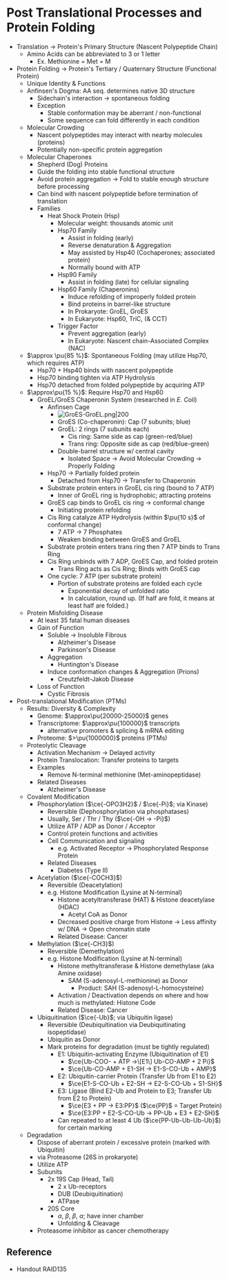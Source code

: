 # Post Translational Processes and Protein Folding

* Translation → Protein's Primary Structure (Nascent Polypeptide Chain)
  * Amino Acids can be abbreviated to 3 or 1 letter
    * Ex. Methionine = Met = M
* Protein Folding → Protein's Tertiary / Quaternary Structure (Functional Protein)
  * Unique Identity & Functions
  * Anfinsen's Dogma: AA seq. determines native 3D structure
    * Sidechain's interaction → spontaneous folding
    * Exception
      * Stable conformation may be aberrant / non-functional
      * Some sequence can fold differently in each condition
  * Molecular Crowding
    * Nascent polypeptides may interact with nearby molecules (proteins)
    * Potentially non-specific protein aggregation
  * Molecular Chaperones
    * Shepherd (Dog) Proteins
    * Guide the folding into stable functional structure
    * Avoid protein aggregation → Fold to stable enough structure before processing
    * Can bind with nascent polypeptide before termination of translation
    * Families
      * Heat Shock Protein (Hsp)
        * Molecular weight: thousands atomic unit
        * Hsp70 Family
          * Assist in folding (early)
          * Reverse denaturation & Aggregation
          * May assisted by Hsp40 (Cochaperones; associated protein)
          * Normally bound with ATP
        * Hsp90 Family
          * Assist in folding (late) for cellular signaling
        * Hsp60 Family (Chaperonins)
          * Induce refolding of improperly folded protein
          * Bind proteins in barrel-like structure
          * In Prokaryote: GroEL, GroES
          * In Eukaryote: Hsp60, TriC, (& CCT)
        * Trigger Factor
          * Prevent aggregation (early)
          * In Eukaryote: Nascent chain-Associated Complex (NAC)
  * $\approx \pu{85 %}$: Spontaneous Folding (may utilize Hsp70, which requires ATP)
    * Hsp70 + Hsp40 binds with nascent polypeptide
    * Hsp70 binding tighten via ATP Hydrolysis
    * Hsp70 detached from folded polypeptide by acquiring ATP
  * $\approx\pu{15 %}$: Require Hsp70 and Hsp60
    * GroEL/GroES Chaperonin System (researched in *E. Coli*)
      * Anfinsen Cage
        * ![GroES-GroEL.png|200](https://upload.wikimedia.org/wikipedia/commons/9/9e/GroES-GroEL.png)
        * GroES (Co-chaperonin): Cap (7 subunits; blue)
        * GroEL: 2 rings (7 subunits each)
          * Cis ring: Same side as cap (green-red/blue)
          * Trans ring: Opposite side as cap (red/blue-green)
        * Double-barrel structure w/ central cavity
          * Isolated Space → Avoid Molecular Crowding → Properly Folding
      * Hsp70 → Partially folded protein
        * Detached from Hsp70 → Transfer to Chaperonin
      * Substrate protein enters in GroEL cis ring (bound to 7 ATP)
        * Inner of GroEL ring is hydrophobic; attracting proteins
      * GroES cap binds to GroEL cis ring → conformal change
        * Initiating protein refolding
      * Cis Ring catalyze ATP Hydrolysis (within $\pu{10 s}$ of conformal change)
        * 7 ATP → 7 Phosphates
        * Weaken binding between GroES and GroEL
      * Substrate protein enters trans ring then 7 ATP binds to Trans Ring
      * Cis Ring unbinds with 7 ADP, GroES Cap, and folded protein
        * Trans Ring acts as Cis Ring; Binds with GroES cap
      * One cycle: 7 ATP (per substrate protein)
        * Portion of substrate proteins are folded each cycle
          * Exponential decay of unfolded ratio
          * In calculation, round up. (If half are fold, it means at least half are folded.)
  * Protein Misfolding Disease
    * At least 35 fatal human diseases
    * Gain of Function
      * Soluble → Insoluble Fibrous
        * Alzheimer's Disease
        * Parkinson's Disease
      * Aggregation
        * Huntington's Disease
      * Induce conformation changes & Aggregation (Prions)
        * Creutzfeldt-Jakob Disease
    * Loss of Function
      * Cystic Fibrosis
* Post-translational Modification (PTMs)
  * Results: Diversity & Complexity
    * Genome: $\approx\pu{20000-25000}$ genes
    * Transcriptome: $\approx\pu{100000}$ transcripts
      * alternative promoters & splicing & mRNA editing
    * Proteome: $>\pu{1000000}$ proteins (PTMs)
  * Proteolytic Cleavage
    * Activation Mechanism → Delayed activity
    * Protein Translocation: Transfer proteins to targets
    * Examples
      * Remove N-terminal methionine (Met-aminopeptidase)
    * Related Diseases
      * Alzheimer's Disease
  * Covalent Modification
    * Phosphorylation ($\ce{-OPO3H2}$ / $\ce{-Pi}$; via Kinase)
      * Reversible (Dephosphorylation via phosphatases)
      * Usually, Ser / Thr / Thy ($\ce{-OH -> -Pi}$)
      * Utilize ATP / ADP as Donor / Acceptor
      * Control protein functions and activities
      * Cell Communication and signaling
        * e.g. Activated Receptor → Phosphorylated Response Protein
      * Related Diseases
        * Diabetes (Type II)
    * Acetylation ($\ce{-COCH3}$)
      * Reversible (Deacetylation)
      * e.g. Histone Modification (Lysine at N-terminal)
        * Histone acetyltransferase (HAT) & Histone deacetylase (HDAC)
          * Acetyl CoA as Donor
        * Decreased positive charge from Histone → Less affinity w/ DNA → Open chromatin state
        * Related Disease: Cancer
    * Methylation ($\ce{-CH3}$)
      * Reversible (Demethylation)
      * e.g. Histone Modification (Lysine at N-terminal)
        * Histone methyltransferase & Histone demethylase (aka Amine oxidase)
          * SAM (S-adenosyl-L-methionine) as Donor
            * Product: SAH (S-adenosyl-L-homocysteine)
        * Activation / Deactivation depends on where and how much is methylated: Histone Code
        * Related Disease: Cancer
    * Ubiquitination ($\ce{-Ub}$; via Ubiquitin ligase)
      * Reversible (Deubiquitination via Deubiquitinating isopeptidase)
      * Ubiquitin as Donor
      * Mark proteins for degradation (must be tightly regulated)
        * E1: Ubiquitin-activating Enzyme (Ubiquitination of E1)
          * $\ce{Ub-COO- + ATP ->\[E1\] Ub-CO-AMP + 2 Pi}$
          * $\ce{Ub-CO-AMP + E1-SH -> E1-S-CO-Ub + AMP}$
        * E2: Ubiquitin-carrier Protein (Transfer Ub from E1 to E2)
          * $\ce{E1-S-CO-Ub + E2-SH -> E2-S-CO-Ub + S1-SH}$
        * E3: Ligase (Bind E2-Ub and Protein to E3; Transfer Ub from E2 to Protein)
          * $\ce{E3 + PP -> E3:PP}$ ($\ce{PP}$ = Target Protein)
          * $\ce{E3:PP + E2-S-CO-Ub -> PP-Ub + E3 + E2-SH}$
        * Can repeated to at least 4 Ub ($\ce{PP-Ub-Ub-Ub-Ub}$) for certain marking
  * Degradation
    * Dispose of aberrant protein / excessive protein (marked with Ubiquitin)
    * via Proteasome (26S in prokaryote)
    * Utilize ATP
    * Subunits
      * 2x 19S Cap (Head, Tail)
        * 2 x Ub-receptors
        * DUB (Deubiquitination)
        * ATPase
      * 20S Core
        * $\alpha$, $\beta$, $\beta$, $\alpha$; have inner chamber
        * Unfolding & Cleavage
    * Proteasome inhibitor as cancer chemotherapy

## Reference

* Handout RAID135
